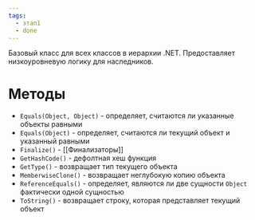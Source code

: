 ```yaml
---
tags:
  - этап1
  - done
---
```

Базовый класс для всех классов в иерархии .NET. Предоставляет низкоуровневую логику для наследников.

# Методы

- `Equals(Object, Object)` - определяет, считаются ли указанные объекты равными
- `Equals(Object)` - определяет, считаются ли текущий объект и указанный равными
- `Finalize()` - [[Финализаторы]]
- `GetHashCode()` - дефолтная хеш функция
- `GetType()` - возвращает тип текущего объекта
- `MemberwiseClone()` - возвращает неглубокую копию объекта
- `ReferenceEquals()` - определяет, являются ли две сущности `Object` фактически одной сущностью
- `ToString()` - возвращает строку, которая представляет текущий объект

